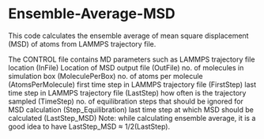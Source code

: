 # Ensemble-Average-MSD
This code calculates the ensemble average of mean square displacement (MSD) of atoms from LAMMPS trajectory file.

The CONTROL file contains MD parameters such as
LAMMPS trajectory file location (InFile)
Location of MSD output file (OutFile)
no. of molecules in simulation box (MoleculePerBox)
no. of atoms per molecule (AtomsPerMolecule)
first time step in LAMMPS trajectory file (FirstStep)
last time step in LAMMPS trajectory file (LastStep)
how often is the trajectory sampled (TimeStep)
no. of equilibration steps that should be ignored for MSD calculation (Step_Equilibration)
last time step at which MSD should be calculated (LastStep_MSD)
Note: while calculating ensemble average, it is a good idea to have LastStep_MSD ≈ 1/2(LastStep).

